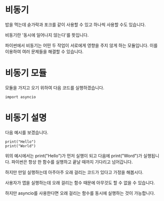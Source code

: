 # 비동기
밥을 먹는데 숟가락과 포크를 같이 사용할 수 있고 하나씩 사용할 수도 있습니다.

비동기란 '동시에 일어나지 않는다'를 뜻입니다.

파이썬에서 비동기는 어떤 두 작업이 서로에게 영향을 주지 않게 하는 모듈입니다. 이를 이용하여 여러 문제들을 해결할 수 있습니다.

# 비동기 모듈
모듈을 가지고 오기 위하여 다음 코드를 실행하겠습니다.

```
import asyncio
```

# 비동기 설명
다음 예시를 보겠습니다.

```
print("Hello")
print("World")
```

위의 예시에서는 print("Hello")가 먼저 실행이 되고 다음에 print("Word")가 실행됩니다. 파이썬은 항상 한 함수를 실행하고 끝날 때까지 기다리고 넘어갑니다.

하지만 만일 실행하는데 아주아주 오래 걸리는 코드가 있다고 가정을 해봅시다.

사용자가 앱을 실행하는데 오래 걸리는 함수 때문에 아무것도 할 수 없을 수 있습니다.

하지만 asyncio를 사용한다면 오래 걸리는 함수를 동시에 실행하는 것이 가능합니다.
